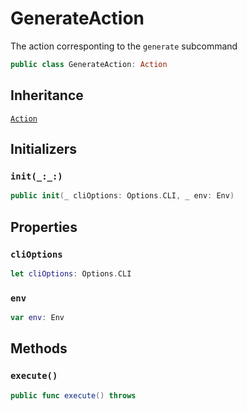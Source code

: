 # GenerateAction

The action corresponting to the `generate` subcommand

``` swift
public class GenerateAction: Action
```

## Inheritance

[`Action`](Action)

## Initializers

### `init(_:_:)`

``` swift
public init(_ cliOptions: Options.CLI, _ env: Env)
```

## Properties

### `cliOptions`

``` swift
let cliOptions: Options.CLI
```

### `env`

``` swift
var env: Env
```

## Methods

### `execute()`

``` swift
public func execute() throws
```
